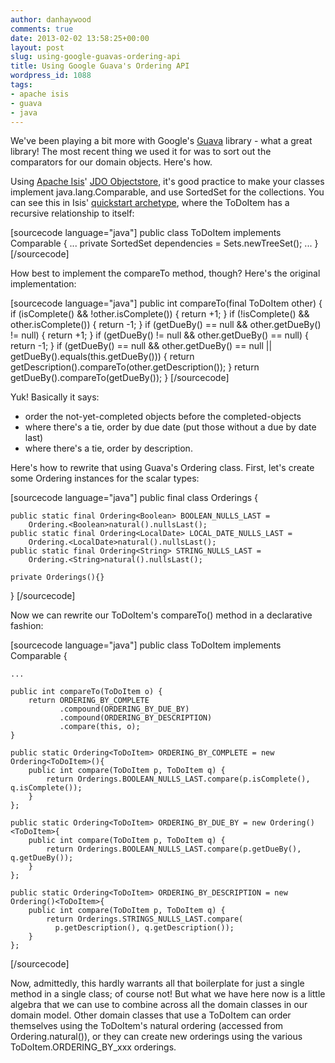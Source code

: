```yaml
---
author: danhaywood
comments: true
date: 2013-02-02 13:58:25+00:00
layout: post
slug: using-google-guavas-ordering-api
title: Using Google Guava's Ordering API
wordpress_id: 1088
tags:
- apache isis
- guava
- java
---
```


We've been playing a bit more with Google's [Guava](http://code.google.com/p/guava-libraries/) library - what a great library!  The most recent thing we used it for was to sort out the comparators for our domain objects.  Here's how.<!-- more -->

Using [Apache Isis](http://isis.apache.org)' [JDO Objectstore](http://isis.apache.org/components/objectstores/jdo/about.html), it's good practice to make your classes implement java.lang.Comparable, and use SortedSet for the collections.  You can see this in Isis' [quickstart archetype](http://isis.apache.org/getting-started/quickstart-archetype.html), where the ToDoItem has a recursive relationship to itself: 

[sourcecode language="java"]
public class ToDoItem implements Comparable<ToDoItem> {
    ...
    private SortedSet<ToDoItem> dependencies = Sets.newTreeSet();
    ...
}
[/sourcecode]

How best to implement the compareTo method, though?  Here's the original implementation:

[sourcecode language="java"]
    public int compareTo(final ToDoItem other) {
        if (isComplete() && !other.isComplete()) {
            return +1;
        }
        if (!isComplete() && other.isComplete()) {
            return -1;
        }
        if (getDueBy() == null && other.getDueBy() != null) {
            return +1;
        }
        if (getDueBy() != null && other.getDueBy() == null) {
            return -1;
        }
        if (getDueBy() == null && other.getDueBy() == null ||
            getDueBy().equals(this.getDueBy())) {
            return getDescription().compareTo(other.getDescription());
        }
        return getDueBy().compareTo(getDueBy());
    }
[/sourcecode]

Yuk!  Basically it says:
* order the not-yet-completed objects before the completed-objects
* where there's a tie, order by due date (put those without a due by date last)
* where there's a tie, order by description.

Here's how to rewrite that using Guava's Ordering class.  First, let's create some Ordering instances for the scalar types:

[sourcecode language="java"]
public final class Orderings {
    
    public static final Ordering<Boolean> BOOLEAN_NULLS_LAST = 
        Ordering.<Boolean>natural().nullsLast();
    public static final Ordering<LocalDate> LOCAL_DATE_NULLS_LAST = 
        Ordering.<LocalDate>natural().nullsLast();
    public static final Ordering<String> STRING_NULLS_LAST = 
        Ordering.<String>natural().nullsLast();

    private Orderings(){}
}
[/sourcecode]

Now we can rewrite our ToDoItem's compareTo() method in a declarative fashion:

[sourcecode language="java"]
public class ToDoItem implements Comparable {

    ...

    public int compareTo(ToDoItem o) {
        return ORDERING_BY_COMPLETE
               .compound(ORDERING_BY_DUE_BY)
               .compound(ORDERING_BY_DESCRIPTION)
               .compare(this, o);
    }

    public static Ordering<ToDoItem> ORDERING_BY_COMPLETE = new Ordering<ToDoItem>(){
        public int compare(ToDoItem p, ToDoItem q) {
            return Orderings.BOOLEAN_NULLS_LAST.compare(p.isComplete(), q.isComplete());
        }
    };

    public static Ordering<ToDoItem> ORDERING_BY_DUE_BY = new Ordering()<ToDoItem>{
        public int compare(ToDoItem p, ToDoItem q) {
            return Orderings.BOOLEAN_NULLS_LAST.compare(p.getDueBy(), q.getDueBy());
        }
    };

    public static Ordering<ToDoItem> ORDERING_BY_DESCRIPTION = new Ordering()<ToDoItem>{
        public int compare(ToDoItem p, ToDoItem q) {
            return Orderings.STRINGS_NULLS_LAST.compare(
              p.getDescription(), q.getDescription());
        }
    };
[/sourcecode]

Now, admittedly, this hardly warrants all that boilerplate for just a single method in a single class; of course not!  But what we have here now is a little algebra that we can use to combine across all the domain classes in our domain model.  Other domain classes that use a ToDoItem can order themselves using the ToDoItem's natural ordering (accessed from Ordering.natural()), or they can create new orderings using the various ToDoItem.ORDERING_BY_xxx orderings.
